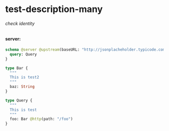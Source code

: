 # test-description-many

###### check identity

#### server:

```graphql
schema @server @upstream(baseURL: "http://jsonplacheholder.typicode.com") {
  query: Query
}

type Bar {
  """
  This is test2
  """
  baz: String
}

type Query {
  """
  This is test
  """
  foo: Bar @http(path: "/foo")
}
```
